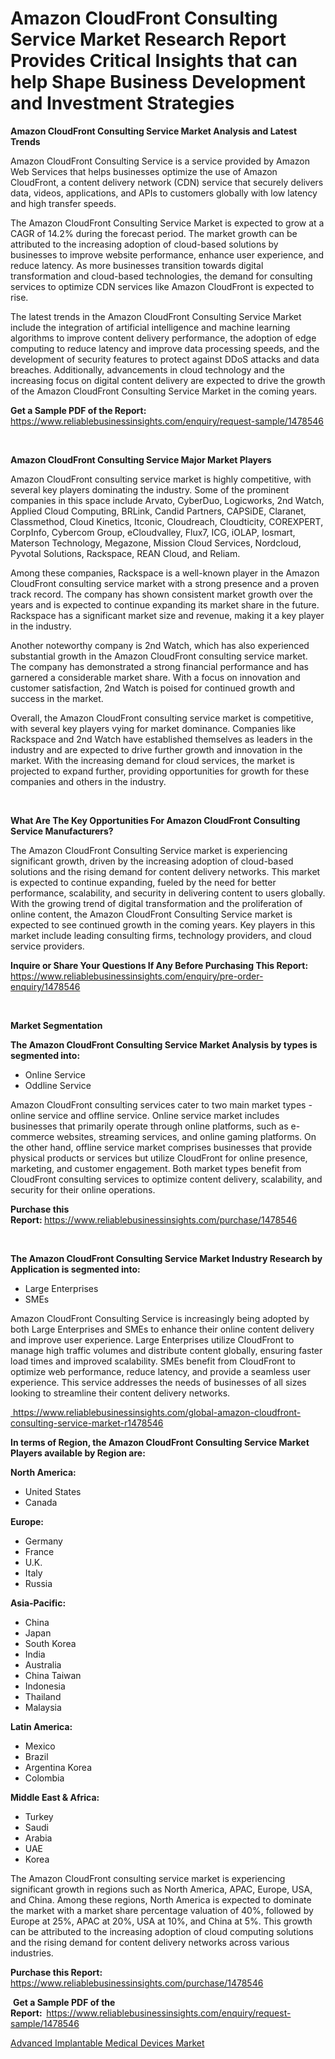 <p><h1>Amazon CloudFront Consulting Service Market Research Report Provides Critical Insights that can help Shape Business Development and Investment Strategies</h1></p><p><strong>Amazon CloudFront Consulting Service Market Analysis and Latest Trends</strong></p>
<p><p>Amazon CloudFront Consulting Service is a service provided by Amazon Web Services that helps businesses optimize the use of Amazon CloudFront, a content delivery network (CDN) service that securely delivers data, videos, applications, and APIs to customers globally with low latency and high transfer speeds.</p><p>The Amazon CloudFront Consulting Service Market is expected to grow at a CAGR of 14.2% during the forecast period. The market growth can be attributed to the increasing adoption of cloud-based solutions by businesses to improve website performance, enhance user experience, and reduce latency. As more businesses transition towards digital transformation and cloud-based technologies, the demand for consulting services to optimize CDN services like Amazon CloudFront is expected to rise.</p><p>The latest trends in the Amazon CloudFront Consulting Service Market include the integration of artificial intelligence and machine learning algorithms to improve content delivery performance, the adoption of edge computing to reduce latency and improve data processing speeds, and the development of security features to protect against DDoS attacks and data breaches. Additionally, advancements in cloud technology and the increasing focus on digital content delivery are expected to drive the growth of the Amazon CloudFront Consulting Service Market in the coming years.</p></p>
<p><strong>Get a Sample PDF of the Report:&nbsp;</strong> <a href="https://www.reliablebusinessinsights.com/enquiry/request-sample/1478546">https://www.reliablebusinessinsights.com/enquiry/request-sample/1478546</a></p>
<p>&nbsp;</p>
<p><strong>Amazon CloudFront Consulting Service Major Market Players</strong></p>
<p><p>Amazon CloudFront consulting service market is highly competitive, with several key players dominating the industry. Some of the prominent companies in this space include Arvato, CyberDuo, Logicworks, 2nd Watch, Applied Cloud Computing, BRLink, Candid Partners, CAPSiDE, Claranet, Classmethod, Cloud Kinetics, Itconic, Cloudreach, Cloudticity, COREXPERT, CorpInfo, Cybercom Group, eCloudvalley, Flux7, ICG, iOLAP, Iosmart, Materson Technology, Megazone, Mission Cloud Services, Nordcloud, Pyvotal Solutions, Rackspace, REAN Cloud, and Reliam.</p><p>Among these companies, Rackspace is a well-known player in the Amazon CloudFront consulting service market with a strong presence and a proven track record. The company has shown consistent market growth over the years and is expected to continue expanding its market share in the future. Rackspace has a significant market size and revenue, making it a key player in the industry.</p><p>Another noteworthy company is 2nd Watch, which has also experienced substantial growth in the Amazon CloudFront consulting service market. The company has demonstrated a strong financial performance and has garnered a considerable market share. With a focus on innovation and customer satisfaction, 2nd Watch is poised for continued growth and success in the market.</p><p>Overall, the Amazon CloudFront consulting service market is competitive, with several key players vying for market dominance. Companies like Rackspace and 2nd Watch have established themselves as leaders in the industry and are expected to drive further growth and innovation in the market. With the increasing demand for cloud services, the market is projected to expand further, providing opportunities for growth for these companies and others in the industry.</p></p>
<p>&nbsp;</p>
<p><strong>What Are The Key Opportunities For Amazon CloudFront Consulting Service Manufacturers?</strong></p>
<p><p>The Amazon CloudFront Consulting Service market is experiencing significant growth, driven by the increasing adoption of cloud-based solutions and the rising demand for content delivery networks. This market is expected to continue expanding, fueled by the need for better performance, scalability, and security in delivering content to users globally. With the growing trend of digital transformation and the proliferation of online content, the Amazon CloudFront Consulting Service market is expected to see continued growth in the coming years. Key players in this market include leading consulting firms, technology providers, and cloud service providers.</p></p>
<p><strong>Inquire or Share Your Questions If Any Before Purchasing This Report:</strong> <a href="https://www.reliablebusinessinsights.com/enquiry/pre-order-enquiry/1478546">https://www.reliablebusinessinsights.com/enquiry/pre-order-enquiry/1478546</a></p>
<p>&nbsp;</p>
<p><strong>Market Segmentation</strong></p>
<p><strong>The Amazon CloudFront Consulting Service Market Analysis by types is segmented into:</strong></p>
<p><ul><li>Online Service</li><li>Oddline Service</li></ul></p>
<p><p>Amazon CloudFront consulting services cater to two main market types - online service and offline service. Online service market includes businesses that primarily operate through online platforms, such as e-commerce websites, streaming services, and online gaming platforms. On the other hand, offline service market comprises businesses that provide physical products or services but utilize CloudFront for online presence, marketing, and customer engagement. Both market types benefit from CloudFront consulting services to optimize content delivery, scalability, and security for their online operations.</p></p>
<p><strong>Purchase this Report:&nbsp;</strong><a href="https://www.reliablebusinessinsights.com/purchase/1478546">https://www.reliablebusinessinsights.com/purchase/1478546</a></p>
<p>&nbsp;</p>
<p><strong>The Amazon CloudFront Consulting Service Market Industry Research by Application is segmented into:</strong></p>
<p><ul><li>Large Enterprises</li><li>SMEs</li></ul></p>
<p><p>Amazon CloudFront Consulting Service is increasingly being adopted by both Large Enterprises and SMEs to enhance their online content delivery and improve user experience. Large Enterprises utilize CloudFront to manage high traffic volumes and distribute content globally, ensuring faster load times and improved scalability. SMEs benefit from CloudFront to optimize web performance, reduce latency, and provide a seamless user experience. This service addresses the needs of businesses of all sizes looking to streamline their content delivery networks.</p></p>
<p><a href="https://www.reliablebusinessinsights.com/global-amazon-cloudfront-consulting-service-market-r1478546">&nbsp;https://www.reliablebusinessinsights.com/global-amazon-cloudfront-consulting-service-market-r1478546</a></p>
<p><strong>In terms of Region, the Amazon CloudFront Consulting Service Market Players available by Region are:</strong></p>
<p>
    <p> <strong> North America: </strong>
        <ul>
            <li>United States</li>
            <li>Canada</li>
        </ul>
        </p> 
    <p> <strong> Europe: </strong>
        <ul>
            <li>Germany</li>
            <li>France</li>
            <li>U.K.</li>
            <li>Italy</li>
            <li>Russia</li>
        </ul>
        </p> 
    <p> <strong> Asia-Pacific: </strong>
        <ul>
            <li>China</li>
            <li>Japan</li>
            <li>South Korea</li>
            <li>India</li>
            <li>Australia</li>
            <li>China Taiwan</li>
            <li>Indonesia</li>
            <li>Thailand</li>
            <li>Malaysia</li>
        </ul>
        </p> 
    <p> <strong> Latin America: </strong>
        <ul>
            <li>Mexico</li>
            <li>Brazil</li>
            <li>Argentina Korea</li>
            <li>Colombia</li>
        </ul>
        </p> 
    <p> <strong> Middle East & Africa: </strong>
        <ul>
            <li>Turkey</li>
            <li>Saudi</li>
            <li>Arabia</li>
            <li>UAE</li>
            <li>Korea</li>
        </ul>
    </p>
    </p>
<p><p>The Amazon CloudFront consulting service market is experiencing significant growth in regions such as North America, APAC, Europe, USA, and China. Among these regions, North America is expected to dominate the market with a market share percentage valuation of 40%, followed by Europe at 25%, APAC at 20%, USA at 10%, and China at 5%. This growth can be attributed to the increasing adoption of cloud computing solutions and the rising demand for content delivery networks across various industries.</p></p>
<p><strong>Purchase this Report: </strong><a href="https://www.reliablebusinessinsights.com/purchase/1478546">https://www.reliablebusinessinsights.com/purchase/1478546</a></p>
<p>&nbsp;<strong>Get a Sample PDF of the Report:&nbsp;&nbsp;</strong><a href="https://www.reliablebusinessinsights.com/enquiry/request-sample/1478546">https://www.reliablebusinessinsights.com/enquiry/request-sample/1478546</a></p>
<p><strong></strong></p>
<p><p><a href="https://medium.com/@amandawbrown02/advanced-implantable-medical-devices-market-size-share-analysis-growth-trends-forecast-2024-71dacba135e2">Advanced Implantable Medical Devices Market</a></p></p>